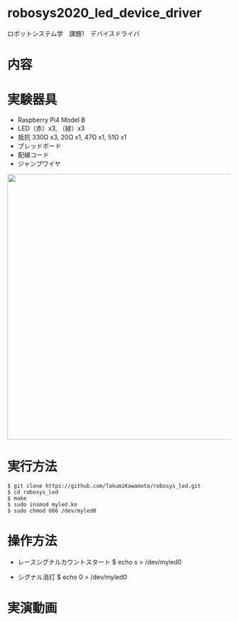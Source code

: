 # robosys2020_led_device_driver
ロボットシステム学　課題1　デバイスドライバ

# 内容


# 実験器具

- Raspberry Pi4 Model B
- LED（赤）x3, （緑）x3
- 抵抗 330Ω x3, 20Ω x1, 47Ω x1, 51Ω x1
- ブレッドボード
- 配線コード
- ジャンプワイヤ


<img src="https://github.com/TakumiKawamoto/robosys_led/blob/main/contents/IMG_20201203_172423.jpg" width="600px">

# 実行方法

    $ git clone https://github.com/TakumiKawamoto/robosys_led.git
    $ cd robosys_led
    $ make
    $ sudo insmod myled.ko
    $ sudo chmod 666 /dev/myled0

# 操作方法

- レースシグナルカウントスタート
        $ echo s > /dev/myled0

- シグナル消灯
        $ echo 0 > /dev/myled0

# 実演動画
